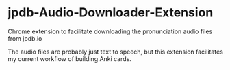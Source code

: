 # jpdb-Audio-Downloader-Extension
Chrome extension to facilitate downloading the pronunciation audio files from jpdb.io

The audio files are probably just text to speech, but this extension facilitates my current workflow of building Anki cards.
